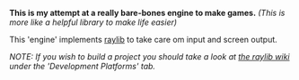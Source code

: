 **This is my attempt at a really bare-bones engine to make games.**
*(This is more like a helpful library to make life easier)*

This 'engine' implements [raylib](https://www.raylib.com) to take care om input and screen output.

*NOTE: If you wish to build a project you should take a look at [the raylib wiki](https://github.com/raysan5/raylib/wiki/) under the 'Development Platforms' tab.*

